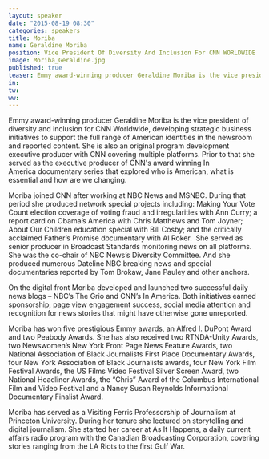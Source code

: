 ```yaml
---
layout: speaker
date: "2015-08-19 08:30"
categories: speakers
title: Moriba
name: Geraldine Moriba
position: Vice President Of Diversity And Inclusion For CNN WORLDWIDE
image: Moriba_Geraldine.jpg
published: true
teaser: Emmy award-winning producer Geraldine Moriba is the vice president of diversity and inclusion for CNN Worldwide, developing strategic business initiatives to support the full range of American identities in the newsroom and reported content.
in:
tw:
ww: 
---
```

Emmy award-winning producer Geraldine Moriba is the vice president of diversity and inclusion for CNN Worldwide, developing strategic business initiatives to support the full range of American identities in the newsroom and reported content. She is also an original program development executive producer with CNN covering multiple platforms. Prior to that she served as the executive producer of CNN's award winning In America documentary series that explored who is American, what is essential and how are we changing.

Moriba joined CNN after working at NBC News and MSNBC. During that period she produced network special projects including: Making Your Vote Count election coverage of voting fraud and irregularities with Ann Curry; a report card on Obama’s America with Chris Matthews and Tom Joyner; About Our Children education special with Bill Cosby; and the critically acclaimed Father’s Promise documentary with Al Roker.  She served as senior producer in Broadcast Standards monitoring news on all platforms. She was the co-chair of NBC News’s Diversity Committee. And she produced numerous Dateline NBC breaking news and special documentaries reported by Tom Brokaw, Jane Pauley and other anchors. 

On the digital front Moriba developed and launched two successful daily news blogs – NBC’s The Grio and CNN’s In America. Both initiatives earned sponsorship, page view engagement success, social media attention and recognition for news stories that might have otherwise gone unreported. 

Moriba has won five prestigious Emmy awards, an Alfred I. DuPont Award and two Peabody Awards. She has also received two RTNDA-Unity Awards, two Newswomen’s New York Front Page News Feature Awards, two National Association of Black Journalists First Place Documentary Awards, four New York Association of Black Journalists awards, four New York Film Festival Awards, the US Films Video Festival Silver Screen Award, two National Headliner Awards, the “Chris” Award of the Columbus International Film and Video Festival and a Nancy Susan Reynolds Informational Documentary Finalist Award. 

Moriba has served as a Visiting Ferris Professorship of Journalism at Princeton University. During her tenure she lectured on storytelling and digital journalism. She started her career at As It Happens, a daily current affairs radio program with the Canadian Broadcasting Corporation, covering stories ranging from the LA Riots to the first Gulf War. 